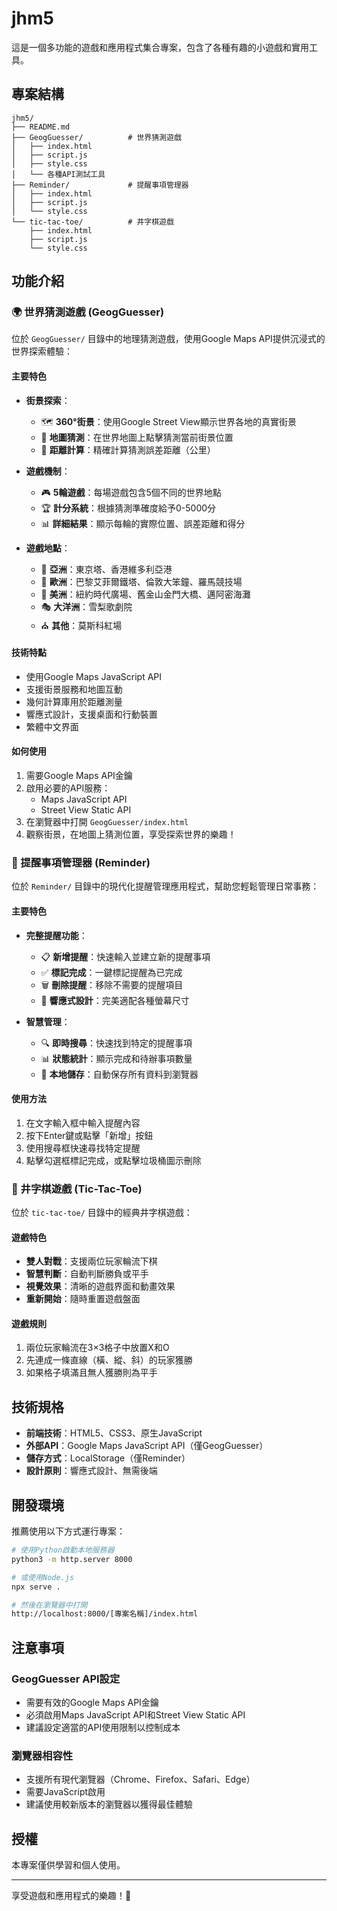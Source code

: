 # jhm5

這是一個多功能的遊戲和應用程式集合專案，包含了各種有趣的小遊戲和實用工具。

## 專案結構

```
jhm5/
├── README.md
├── GeogGuesser/          # 世界猜測遊戲
│   ├── index.html
│   ├── script.js
│   ├── style.css
│   └── 各種API測試工具
├── Reminder/             # 提醒事項管理器
│   ├── index.html
│   ├── script.js
│   └── style.css
└── tic-tac-toe/          # 井字棋遊戲
    ├── index.html
    ├── script.js
    └── style.css
```

## 功能介紹

### 🌍 世界猜測遊戲 (GeogGuesser)

位於 `GeogGuesser/` 目錄中的地理猜測遊戲，使用Google Maps API提供沉浸式的世界探索體驗：

#### 主要特色
- **街景探索**：
  - 🗺️ **360°街景**：使用Google Street View顯示世界各地的真實街景
  - 🎯 **地圖猜測**：在世界地圖上點擊猜測當前街景位置
  - 📏 **距離計算**：精確計算猜測誤差距離（公里）
  
- **遊戲機制**：
  - 🎮 **5輪遊戲**：每場遊戲包含5個不同的世界地點
  - 🏆 **計分系統**：根據猜測準確度給予0-5000分
  - 📊 **詳細結果**：顯示每輪的實際位置、誤差距離和得分

- **遊戲地點**：
  - 🏯 **亞洲**：東京塔、香港維多利亞港
  - 🏰 **歐洲**：巴黎艾菲爾鐵塔、倫敦大笨鐘、羅馬競技場
  - 🌆 **美洲**：紐約時代廣場、舊金山金門大橋、邁阿密海灘
  - 🎭 **大洋洲**：雪梨歌劇院
  - ⛪ **其他**：莫斯科紅場

#### 技術特點
- 使用Google Maps JavaScript API
- 支援街景服務和地圖互動
- 幾何計算庫用於距離測量
- 響應式設計，支援桌面和行動裝置
- 繁體中文界面

#### 如何使用
1. 需要Google Maps API金鑰
2. 啟用必要的API服務：
   - Maps JavaScript API
   - Street View Static API
3. 在瀏覽器中打開 `GeogGuesser/index.html`
4. 觀察街景，在地圖上猜測位置，享受探索世界的樂趣！

### 📝 提醒事項管理器 (Reminder)

位於 `Reminder/` 目錄中的現代化提醒管理應用程式，幫助您輕鬆管理日常事務：

#### 主要特色
- **完整提醒功能**：
  - 📋 **新增提醒**：快速輸入並建立新的提醒事項
  - ✅ **標記完成**：一鍵標記提醒為已完成
  - 🗑️ **刪除提醒**：移除不需要的提醒項目
  - 📱 **響應式設計**：完美適配各種螢幕尺寸

- **智慧管理**：
  - 🔍 **即時搜尋**：快速找到特定的提醒事項
  - 📊 **狀態統計**：顯示完成和待辦事項數量
  - 💾 **本地儲存**：自動保存所有資料到瀏覽器

#### 使用方法
1. 在文字輸入框中輸入提醒內容
2. 按下Enter鍵或點擊「新增」按鈕
3. 使用搜尋框快速尋找特定提醒
4. 點擊勾選框標記完成，或點擊垃圾桶圖示刪除

### 🎯 井字棋遊戲 (Tic-Tac-Toe)

位於 `tic-tac-toe/` 目錄中的經典井字棋遊戲：

#### 遊戲特色
- **雙人對戰**：支援兩位玩家輪流下棋
- **智慧判斷**：自動判斷勝負或平手
- **視覺效果**：清晰的遊戲界面和動畫效果
- **重新開始**：隨時重置遊戲盤面

#### 遊戲規則
1. 兩位玩家輪流在3×3格子中放置X和O
2. 先連成一條直線（橫、縱、斜）的玩家獲勝
3. 如果格子填滿且無人獲勝則為平手

## 技術規格

- **前端技術**：HTML5、CSS3、原生JavaScript
- **外部API**：Google Maps JavaScript API（僅GeogGuesser）
- **儲存方式**：LocalStorage（僅Reminder）
- **設計原則**：響應式設計、無需後端

## 開發環境

推薦使用以下方式運行專案：

```bash
# 使用Python啟動本地服務器
python3 -m http.server 8000

# 或使用Node.js
npx serve .

# 然後在瀏覽器中打開
http://localhost:8000/[專案名稱]/index.html
```

## 注意事項

### GeogGuesser API設定
- 需要有效的Google Maps API金鑰
- 必須啟用Maps JavaScript API和Street View Static API
- 建議設定適當的API使用限制以控制成本

### 瀏覽器相容性
- 支援所有現代瀏覽器（Chrome、Firefox、Safari、Edge）
- 需要JavaScript啟用
- 建議使用較新版本的瀏覽器以獲得最佳體驗

## 授權

本專案僅供學習和個人使用。

---

享受遊戲和應用程式的樂趣！🎉
